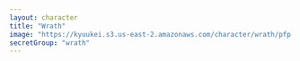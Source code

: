 ```yaml
---
layout: character
title: "Wrath"
image: "https://kyuukei.s3.us-east-2.amazonaws.com/character/wrath/pfp.png"
secretGroup: "wrath"
---
```

